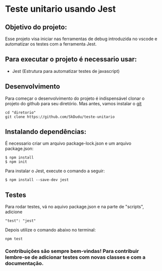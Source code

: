 # Teste unitario usando Jest

## Objetivo do projeto:
Esse projeto visa iniciar nas ferramentas de debug introduzida no vscode e automatizar os testes com a ferramenta Jest.

## Para executar o projeto é necessario usar:
- Jest (Estrutura para automatizar testes de javascript)

## Desenvolvimento
Para começar o desenvolvimento do projeto é indispensável clonar o projeto do github para seu diretório.
Mas antes, vamos instalar o [git](http://git-scm.com/download/win)

```
cd "diretorio"
git clone https://github.com/SkDudu/teste-unitario
```
## Instalando dependências:
É necessario criar um arquivo package-lock.json e um arquivo package.json:
```
$ npm install
$ npm init
```

Para instalar o Jest, execute o comando a seguir:
```
$ npm install --save-dev jest
```

## Testes
Para rodar testes, vá no aquivo package.json e na parte de "scripts", adicione 
```
"test": "jest"
```

Depois utilize o comando abaixo no terminal:
```
npm test
```

### Contribuições são sempre bem-vindas! Para contribuir lembre-se de adicionar testes com novas classes e com a documentação.
